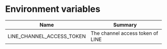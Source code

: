 # Environment variables

| Name | Summary |
| --- | --- |
| LINE_CHANNEL_ACCESS_TOKEN | The channel access token of LINE |
